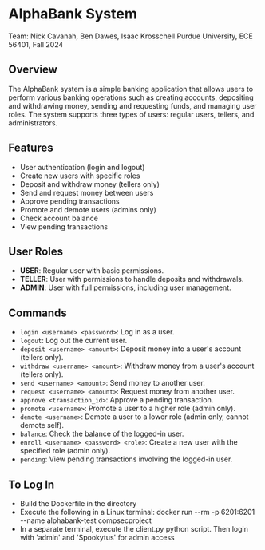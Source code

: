 # AlphaBank System
Team: Nick Cavanah, Ben Dawes, Isaac Krosschell
Purdue University, ECE 56401, Fall 2024
## Overview
The AlphaBank system is a simple banking application that allows users to perform various banking operations such as creating accounts, depositing and withdrawing money, sending and requesting funds, and managing user roles. The system supports three types of users: regular users, tellers, and administrators.

## Features
- User authentication (login and logout)
- Create new users with specific roles
- Deposit and withdraw money (tellers only)
- Send and request money between users
- Approve pending transactions
- Promote and demote users (admins only)
- Check account balance
- View pending transactions

## User Roles
- **USER**: Regular user with basic permissions.
- **TELLER**: User with permissions to handle deposits and withdrawals.
- **ADMIN**: User with full permissions, including user management.

## Commands
- `login <username> <password>`: Log in as a user.
- `logout`: Log out the current user.
- `deposit <username> <amount>`: Deposit money into a user's account (tellers only).
- `withdraw <username> <amount>`: Withdraw money from a user's account (tellers only).
- `send <username> <amount>`: Send money to another user.
- `request <username> <amount>`: Request money from another user.
- `approve <transaction_id>`: Approve a pending transaction.
- `promote <username>`: Promote a user to a higher role (admin only).
- `demote <username>`: Demote a user to a lower role (admin only, cannot demote self).
- `balance`: Check the balance of the logged-in user.
- `enroll <username> <password> <role>`: Create a new user with the specified role (admin only).
- `pending`: View pending transactions involving the logged-in user.

## To Log In
- Build the Dockerfile in the directory
- Execute the following in a Linux terminal: docker run --rm -p 6201:6201 --name alphabank-test compsecproject
- In a separate terminal, execute the client.py python script. Then login with 'admin' and 'Spookytus' for admin access